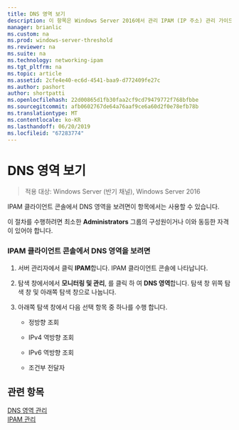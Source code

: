 ```yaml
---
title: DNS 영역 보기
description: 이 항목은 Windows Server 2016에서 관리 IPAM (IP 주소) 관리 가이드의 일부입니다.
manager: brianlic
ms.custom: na
ms.prod: windows-server-threshold
ms.reviewer: na
ms.suite: na
ms.technology: networking-ipam
ms.tgt_pltfrm: na
ms.topic: article
ms.assetid: 2cfe4e40-ec6d-4541-baa9-d772409fe27c
ms.author: pashort
author: shortpatti
ms.openlocfilehash: 22d00865d1fb30faa2cf9cd79479772f768bfbbe
ms.sourcegitcommit: afb0602767de64a76aaf9ce6a60d2f0e78efb78b
ms.translationtype: MT
ms.contentlocale: ko-KR
ms.lasthandoff: 06/20/2019
ms.locfileid: "67283774"
---
```

# <a name="view-dns-zones"></a>DNS 영역 보기

>적용 대상: Windows Server (반기 채널), Windows Server 2016

IPAM 클라이언트 콘솔에서 DNS 영역을 보려면이 항목에서는 사용할 수 있습니다.  
  
이 절차를 수행하려면 최소한 **Administrators** 그룹의 구성원이거나 이와 동등한 자격이 있어야 합니다.  
  
### <a name="to-view-dns-zones-in-the-ipam-client-console"></a>IPAM 클라이언트 콘솔에서 DNS 영역을 보려면  
  
1.  서버 관리자에서 클릭  **IPAM**합니다. IPAM 클라이언트 콘솔에 나타납니다.  
  
2.  탐색 창에서에서 **모니터링 및 관리**, 를 클릭 하 여 **DNS 영역**합니다.  탐색 창 위쪽 탐색 창 및 아래쪽 탐색 창으로 나눕니다.  
  
3.  아래쪽 탐색 창에서 다음 선택 항목 중 하나를 수행 합니다.  
  
    -   정방향 조회  
  
    -   IPv4 역방향 조회  
  
    -   IPv6 역방향 조회  
  
    -   조건부 전달자  
  
## <a name="see-also"></a>관련 항목  
[DNS 영역 관리](DNS-Zone-Management.md)  
[IPAM 관리](Manage-IPAM.md)  
  


